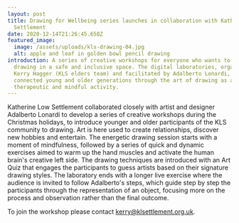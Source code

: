```yaml
---
layout: post
title: Drawing for Wellbeing series launches in collaboration with Katherine Low
  Settlement
date: 2020-12-14T21:26:45.658Z
featured_image:
  image: /assets/uploads/kls-drawing-04.jpg
  alt: apple and leaf in golden bowl pencil drawing
introduction: A series of creative workshops for everyone who wants to practice
  drawing in a safe and inclusive space. The digital laboratories, organized by
  Kerry Hagger (KLS elders team) and facilitated by Adalberto Lonardi, aim to
  connected young and older generations through the art of drawing as a
  therapeutic and mindful activity.
---
```

Katherine Low Settlement collaborated closely with artist and designer Adalberto Lonardi to develop a series of creative workshops during the Christmas holidays, to introduce younger and older participants of the KLS community to drawing. Art is here used to create relationships, discover new hobbies and entertain. The energetic drawing session starts with a moment of mindfulness, followed by a series of quick and dynamic exercises aimed to warm up the hand muscles and activate the human brain's creative left side. The drawing techniques are introduced with an Art Quiz that engages the participants to guess artists based on their signature drawing styles. The laboratory ends with a longer live exercise where the audience is invited to follow Adalberto's steps, which guide step by step the participants through the representation of an object, focusing more on the process and observation rather than the final outcome.

To join the workshop please contact [kerry@klsettlement.org.uk](Kerry@klsettlement.org.uk).